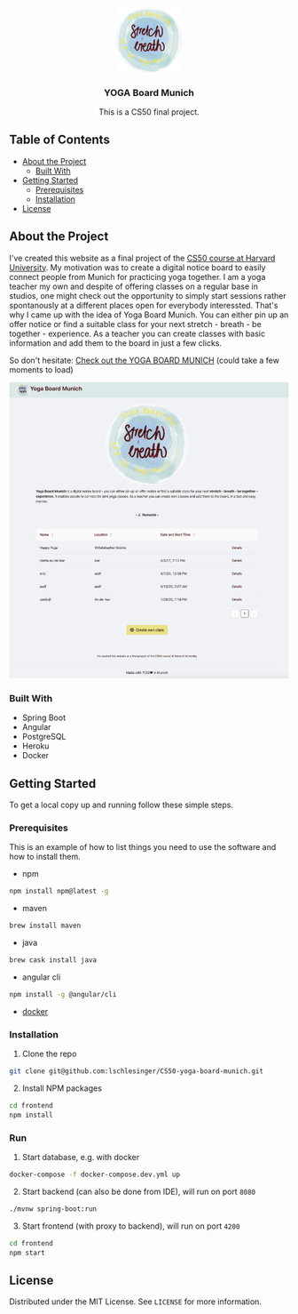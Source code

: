 <!-- PROJECT LOGO -->
<br />
<p align="center">
  <a href="https://github.com/lschlesinger/CS50-yoga-board-munich">
    <img src="https://github.com/lschlesinger/CS50-yoga-board-munich/raw/master/frontend/src/assets/logo.png" alt="Logo" width="120">
  </a>

  <h3 align="center">YOGA Board Munich</h3>

  <p align="center">
    This is a CS50 final project.
  </p>
</p>


<!-- TABLE OF CONTENTS -->
## Table of Contents

* [About the Project](#about-the-project)
  * [Built With](#built-with)
* [Getting Started](#getting-started)
  * [Prerequisites](#prerequisites)
  * [Installation](#installation)
* [License](#license)


<!-- ABOUT THE PROJECT -->
## About the Project
I've created this website as a final project of the [CS50
course at Harvard University](https://cs50.harvard.edu/).
My motivation was to create a digital notice board to easily connect people from Munich for practicing yoga together.
I am a yoga teacher my own and despite of offering classes on a regular base in studios, one might check out the opportunity to simply start sessions rather spontanously at a different places open for everybody interessted. 
That's why I came up with the idea of Yoga Board Munich.
You can either pin up an offer notice or find a suitable class for your next stretch - breath - be together - experience.
As a teacher you can create classes with basic information and add them to the board in just a few clicks.

So don't hesitate:
[Check out the YOGA BOARD MUNICH](https://yoga-board.herokuapp.com/) (could take a few moments to load)

<img src="https://github.com/lschlesinger/CS50-yoga-board-munich/raw/master/frontend/src/assets/demo-page.png" alt="Demo" width="600">

### Built With

* Spring Boot
* Angular
* PostgreSQL
* Heroku
* Docker


<!-- GETTING STARTED -->
## Getting Started

To get a local copy up and running follow these simple steps.

### Prerequisites

This is an example of how to list things you need to use the software and how to install them.
* npm
```sh
npm install npm@latest -g
```
* maven
```sh
brew install maven
```
* java
```sh
brew cask install java
```
* angular cli
```sh
npm install -g @angular/cli
```
* [docker](https://docs.docker.com/docker-for-mac/install/)


### Installation
 
1. Clone the repo
```sh
git clone git@github.com:lschlesinger/CS50-yoga-board-munich.git
```
2. Install NPM packages
```sh
cd frontend
npm install
```

### Run
1. Start database, e.g. with docker
```sh
docker-compose -f docker-compose.dev.yml up
```
2. Start backend (can also be done from IDE), will run on port `8080`
```sh
./mvnw spring-boot:run
```
3. Start frontend (with proxy to backend), will run on port `4200`
```sh
cd frontend
npm start
```

<!-- LICENSE -->
## License

Distributed under the MIT License. See `LICENSE` for more information.
